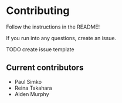 # Contributing

Follow the instructions in the README!

If you run into any questions, create an issue.

TODO create issue template

## Current contributors

* Paul Simko
* Reina Takahara
* Aiden Murphy
